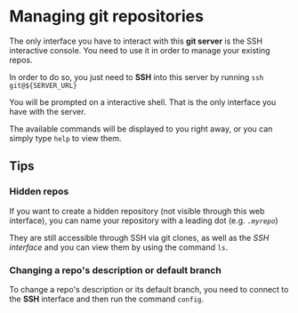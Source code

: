 # Managing git repositories

The only interface you have to interact with this **git server** is the SSH interactive console. You
need to use it in order to manage your existing repos.

In order to do so, you just need to **SSH** into this server by running `ssh git@${SERVER_URL}`

You will be prompted on a interactive shell. That is the only interface you have with the server.

The available commands will be displayed to you right away, or you can simply type `help` to view
them.

## Tips

### Hidden repos

If you want to create a hidden repository (not visible through this web interface), you can name
your repository with a leading dot (e.g. _`.myrepo`_)

They are still accessible through SSH via git clones, as well as the _SSH interface_ and you can
view them by using the command `ls`.

### Changing a repo's description or default branch

To change a repo's description or its default branch, you need to connect to the **SSH** interface
and then run the command `config`.
